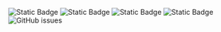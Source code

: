 ![Static Badge](https://img.shields.io/badge/blacklists-60-000000) ![Static Badge](https://img.shields.io/badge/blacklisted-2791814-cc0000) ![Static Badge](https://img.shields.io/badge/whitelisted-2245-00CC00) ![Static Badge](https://img.shields.io/badge/streaming_blacklist-28107-000000) ![GitHub issues](https://img.shields.io/github/issues/fabriziosalmi/blacklists)
